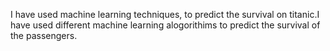 I have used machine learning techniques, to predict the survival on titanic.I have used different machine learning alogorithims to predict the survival of the passengers.
